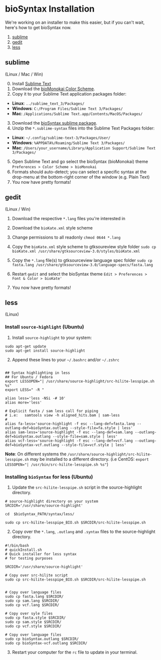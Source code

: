 # bioSyntax Installation

We're working on an installer to make this easier, but if you can't wait, here's how to get bioSyntax now.

1. [sublime](#sublime)
2. [gedit](#gedit)
3. [less](#less)


## sublime
(Linux / Mac / Win)

0. Install [Sublime Text](http://www.sublimetext.com/)
1. Download the [bioMonokai Color Scheme](https://github.com/ababaian/bioSyntax/blob/master/dev/theme/sublime/Color%20Scheme%20-%20bioSyntax.sublime-package).
2. Copy it to your Sublime Text application packages folder:
- **Linux**: `../sublime_text_3/Packages/`
- **Windows**: `C:/Program Files/Sublime Text 3/Packages/`
- **Mac**: `/Applications/Sublime Text.app/Contents/MacOS/Packages/`
3. Download the [bioSyntax sublime package](https://github.com/ababaian/bioSyntax/blob/master/syntax/bioSyntax_sublime_RELEASE.zip).
4. Unzip the `*.sublime-syntax` files into the Sublime Text Packages folder:
- **Linux**: `~/.config/sublime-text-3/Packages/User/`
- **Windows**: `%APPDATA%/Roaming/Sublime Text 3/Packages/`
- **Mac**: `/Users/your_username/Library/Application Support/Sublime Text 3/Packages/`
5. Open Sublime Text and go select the bioSyntax (bioMonokai) theme
`Preferences > Color Scheme > bioMonokai`
6. Formats should auto-detect; you can select a specific syntax at the drop-menu at the bottom-right corner of the window (e.g. Plain Text)
7. You now have pretty formats!

## gedit
(Linux / Win)
1. Download the respective `*.lang` files you're interested in
2. Download the `bioKate.xml` style scheme
 
3. Change permissions to all readonly
	`chmod 0644 *.lang`

4. Copy the `bioKate.xml` style scheme to gtksoureview style folder
	`sudo cp bioKate.xml /usr/share/gtksourceview-3.0/styles/bioKate.xml`

5. Copy the `*.lang` file(s) to gtksourceview language spec folder
	`sudo cp fasta.lang /usr/share/gtksourceview-3.0/language-specs/fasta.lang`

6. Restart `gedit` and select the bioSyntax theme
	`Edit > Preferences > Font & Color > bioKate'`
7.  You now have pretty formats!

## less
(Linux)

### Install `source-highlight` (Ubuntu)

1) Install `source-highlight` to your system:
```
sudo apt-get update
sudo apt-get install source-highlight
```
2) Append these lines to your `~/.bashrc` and/or `~/.zshrc` 
```

## Syntax highlighting in less
## For Ubuntu / Fedora
export LESSOPEN="| /usr/share/source-highlight/src-hilite-lesspipe.sh %s"
export LESS=" -R "

alias less='less -NSi -# 10'
alias more='less'

# Explicit fasta / sam less call for piping
# i.e:   samtools view -h aligned_hits.bam | sam-less
#
alias fa-less='source-highlight -f esc --lang-def=fasta.lang --outlang-def=bioSyntax.outlang --style-file=fa.style | less'
alias sam-less='source-highlight -f esc --lang-def=sam.lang --outlang-def=bioSyntax.outlang --style-file=sam.style | less'
alias vcf-less='source-highlight -f esc --lang-def=vcf.lang --outlang-def=bioSyntax-vcf.outlang --style-file=vcf.style | less'
```

**Note**: On different systems the `/usr/share/source-highlight/src-hilite-lesspipe.sh` may be installed to a different directory. (i.e CentOS: `export LESSOPEN="| /usr/bin/src-hilite-lesspipe.sh %s"`)

### Installing `bioSyntax` for less (Ubuntu)

1) Update the `src-hilite-lesspipe.sh` script in the source-highlight directory.

```
# source-highlight directory on your system
SRCDIR='/usr/share/source-highlight'

cd  $bioSyntax_PATH/syntax/less/

sudo cp src-hilite-lesspipe_BIO.sh $SRCDIR/src-hilite-lesspipe.sh
```

2) Copy over the `*.lang`, `.outlang` and `.syntax` files to the source-highlight directory.

```
#!/bin/bash
# quickInstall.sh
# Quick installer for less syntax
# for testing purposes

SRCDIR='/usr/share/source-highlight'

# Copy over src-hilite script
sudo cp src-hilite-lesspipe_BIO.sh $SRCDIR/src-hilite-lesspipe.sh


# Copy over language files
sudo cp fasta.lang $SRCDIR/
sudo cp sam.lang $SRCDIR/
sudo cp vcf.lang $SRCDIR/

# Copy over syle files
sudo cp fasta.style $SRCDIR/
sudo cp sam.style $SRCDIR/
sudo cp vcf.style $SRCDIR/

# Copy over language files
sudo cp bioSyntax.outlang $SRCDIR/
sudo cp bioSyntax-vcf.outlang $SRCDIR/
```

3) Restart your computer for the `rc` file to update in your terminal.